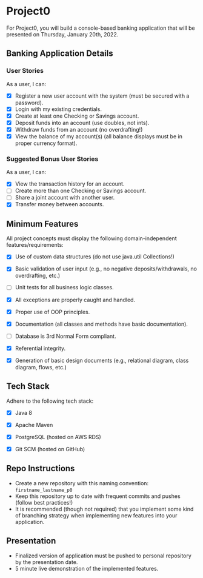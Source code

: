 # Project0
For Project0, you will build a console-based banking application that will be presented on Thursday, January 20th, 2022.

## Banking Application Details

### User Stories
As a user, I can:
- [X] Register a new user account with the system (must be secured with a password).
- [X] Login with my existing credentials.
- [X] Create at least one Checking or Savings account.
- [X] Deposit funds into an account (use doubles, not ints).
- [X] Withdraw funds from an account (no overdrafting!)
- [X] View the balance of my account(s) (all balance displays must be in proper currency format).

### Suggested Bonus User Stories
As a user, I can:
- [X] View the transaction history for an account.
- [ ] Create more than one Checking or Savings account.
- [ ] Share a joint account with another user.
- [X] Transfer money between accounts.

## Minimum Features
All project concepts must display the following domain-independent features/requirements:
 
- [X] Use of custom data structures (do not use java.util Collections!)
- [X] Basic validation of user input (e.g., no negative deposits/withdrawals, no overdrafting, etc.) 
- [ ] Unit tests for all business logic classes.
- [X] All exceptions are properly caught and handled.
- [X] Proper use of OOP principles.
- [X] Documentation (all classes and methods have basic documentation).
- [ ] Database is 3rd Normal Form compliant.
- [X] Referential integrity.
- [X] Generation of basic design documents (e.g., relational diagram, class diagram, flows, etc.)


## Tech Stack
Adhere to the following tech stack:

- [X] Java 8
- [X] Apache Maven
- [X] PostgreSQL (hosted on AWS RDS)
- [X] Git SCM (hosted on GitHub)


## Repo Instructions
- Create a new repository with this naming convention: `firstname_lastname_p0`
- Keep this repository up to date with frequent commits and pushes (follow best practices!)
- It is recommended (though not required) that you implement some kind of branching strategy when implementing new features into your application.

## Presentation
- Finalized version of application must be pushed to personal repository by the presentation date.
- 5 minute live demonstration of the implemented features.